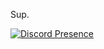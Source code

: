 Sup.

[![Discord Presence](https://lanyard.cnrad.dev/api/743010360340250725)](https://discord.com/users/743010360340250725)
